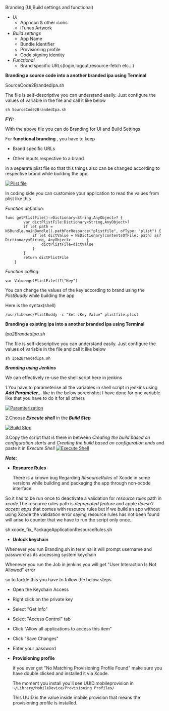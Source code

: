 Branding
(UI,Build settings and functional)

 - *UI* 
   - App icon & other icons
   - iTunes Artwork
 - *Build settings*
   - App Name
   - Bundle Identifier
   - Provisioning profile
   - Code signing identity   
 - *Functional*
   - Brand specific URLs(login,logout,resource-fetch etc...)  

**Branding a source code into a another branded ipa using Terminal**

SourceCode2BrandedIpa.sh
 
The file is self-descriptive you can understand easily.
Just configure the values of variable in the file and call it like below

    sh SourceCode2BrandedIpa.sh

***FYI:***

With the above file you can do Branding for UI and Build Settings

For **functional branding** , you have to keep 

  -  Brand specific URLs

  -  Other inputs respective to a brand

in  a separate plist file so that this things also can be changed according to respective brand while building the app

[![Plist file][3]][3]

In coding side you can customise your application to read the values from plist like this

*Function defintion:*

    func getPlistFile()->Dictionary<String,AnyObject>? {
            var dictPlistFile:Dictionary<String,AnyObject>?
            if let path = NSBundle.mainBundle().pathForResource("plistfile", ofType: "plist") {
                if let dictValue = NSDictionary(contentsOfFile: path) as? Dictionary<String, AnyObject>       {
                    dictPlistFile=dictValue
                }
            }
            return dictPlistFile
        }

*Function calling:*

    var Value=getPlistFile()?["Key"]

You can change the values of the key according to brand using the *PlistBuddy* while building the app

Here is the syntax(shell)

    /usr/libexec/PlistBuddy -c "Set :Key Value" plistfile.plist

**Branding a existing ipa into a another branded ipa using Terminal**

*Ipa2BrandedIpa.sh*

The file is self-descriptive you can understand easily.
Just configure the values of variable in the file and call it like below

    sh Ipa2BrandedIpa.sh
    
***Branding using Jenkins***

We can effectively re-use the shell script here in jenkins

1.You have to parameterise all the variables in shell script in jenkins using ***Add Parameter***... like in the below screenshot I have done for one variable like that you have to do it for all others 

[![Paramterization][4]][4]

2.Choose ***Execute shell*** in the ***Build Step***

[![Build Step][5]][5]

3.Copy the script that is there in between *Creating the build based on configuration starts* and *Creating the build based on configuration ends* and paste it in *Execute Shell*
  [![Execute Shell][6]][6]

***Note:***

 - **Resource Rules**

   There is a known bug Regarding *ResourceRules* of Xcode in some versions while building and packaging the app through non-xcode interface.

  So it has to be run once to deactivate a validation for *resource rules* path in *xcode*.The resource rules path is *deprecated feature* and apple *doesn't accept apps* that comes with resource rules but if we build an app without using Xcode the validation error saying resource rules has not been found will arise to counter that we have to run the script only once.

   sh xcode_fix_PackageApplicationResourceRules.sh

- **Unlock keychain**

 Whenever you run Branding.sh in terminal it will prompt username and password as its accessing system keychain

 Whenever you run the Job in jenkins you will get "User Interaction Is Not Allowed" error 

 so to tackle this you have to follow the below steps

  - Open the Keychain Access
  - Right click on the private key
  - Select "Get Info"
  - Select "Access Control" tab
  - Click "Allow all applications to access this item"
  - Click "Save Changes"
  - Enter your password

- **Provisioning profile**

   if you ever get "No Matching Provisioning Profile Found" make sure you have double clicked and installed it via Xcode.

   The moment you install you'll see UUID.mobileprovision in `~/Library/MobileDevice/Provisioning Profiles/`
  
   This UUID is the value inside mobile provision that means the provisioning profile is installed.



  [1]: http://i.stack.imgur.com/QHwe3.png
  [2]: http://i.stack.imgur.com/dI0YM.png
  [3]: http://i.stack.imgur.com/0V3Fk.png
  [4]: http://i.stack.imgur.com/9iMWs.png
  [5]: http://i.stack.imgur.com/CI6I2.png
  [6]: http://i.stack.imgur.com/fT9gj.png
